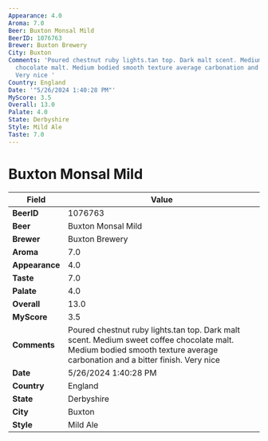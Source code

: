 ```yaml
---
Appearance: 4.0
Aroma: 7.0
Beer: Buxton Monsal Mild
BeerID: 1076763
Brewer: Buxton Brewery
City: Buxton
Comments: 'Poured chestnut ruby lights.tan top. Dark malt scent. Medium sweet coffee
  chocolate malt. Medium bodied smooth texture average carbonation and a bitter finish.
  Very nice '
Country: England
Date: '"5/26/2024 1:40:28 PM"'
MyScore: 3.5
Overall: 13.0
Palate: 4.0
State: Derbyshire
Style: Mild Ale
Taste: 7.0
---
```


# Buxton Monsal Mild

| Field         | Value |
|---------------|-------|
| **BeerID** | 1076763 |
| **Beer** | Buxton Monsal Mild |
| **Brewer** | Buxton Brewery |
| **Aroma** | 7.0 |
| **Appearance** | 4.0 |
| **Taste** | 7.0 |
| **Palate** | 4.0 |
| **Overall** | 13.0 |
| **MyScore** | 3.5 |
| **Comments** | Poured chestnut ruby lights.tan top. Dark malt scent. Medium sweet coffee chocolate malt. Medium bodied smooth texture average carbonation and a bitter finish. Very nice  |
| **Date** | 5/26/2024 1:40:28 PM |
| **Country** | England |
| **State** | Derbyshire |
| **City** | Buxton |
| **Style** | Mild Ale |
